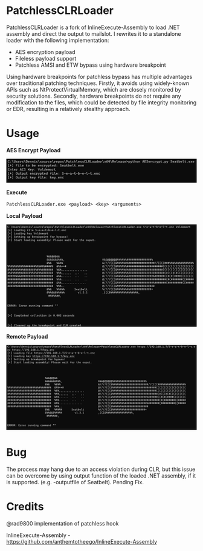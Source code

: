 # PatchlessCLRLoader
PatchlessCLRLoader is a fork of InlineExecute-Assembly to load .NET assembly and direct the output to mailslot. I rewrites it to a standalone loader with the following implementation:
<ul>
  <li>AES encryption payload</li>
  <li>Fileless payload support</li>
  <li>Patchless AMSI and ETW bypass using hardware breakpoint</li>
</ul>

Using hardware breakpoints for patchless bypass has multiple advantages over traditional patching techniques. Firstly, it avoids using widely-known APIs such as NtProtectVirtualMemory, which are closely monitored by security solutions. Secondly, hardware breakpoints do not require any modification to the files, which could be  detected by file integrity monitoring or EDR, resulting in a relatively stealthy approach.


# Usage

<b>AES Encrypt Payload</b>

![](images/AESencrypt.png)

<b>Execute</b>
```texinfo
PatchlessCLRLoader.exe <payload> <key> <arguments>
```
<b>Local Payload</b>

![](images/LocalPayload.png)

<b>Remote Payload</b>

![](images/RemotePayload.png)

# Bug
The process may hang due to an access violation during CLR, but this issue can be overcome by using output function of the loaded .NET assembly, if it is supported. (e.g. -outputfile of Seatbelt). Pending Fix.

# Credits
@rad9800 implementation of patchless hook

InlineExecute-Assembly - <https://github.com/anthemtotheego/InlineExecute-Assembly>
